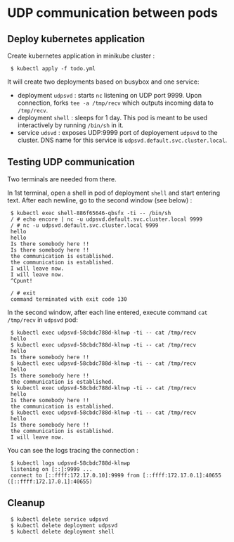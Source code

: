 # UDP communication between pods

## Deploy kubernetes application

Create kubernetes application in minikube cluster :

     $ kubectl apply -f todo.yml
     
It will create two deployments based on busybox and one service:
  * deployment `udpsvd` : starts `nc` listening on UDP port 9999. Upon connection, forks `tee -a /tmp/recv` which outputs incoming data to `/tmp/recv`.
  * deployment `shell` : sleeps for 1 day. This pod is meant to be used interactively by running `/bin/sh` in it.
  * service `udsvd` : exposes UDP:9999 port of deployement `udpsvd` to the cluster. DNS name for this service is `udpsvd.default.svc.cluster.local`.

## Testing UDP communication

Two terminals are needed from there.

In 1st terminal, open a shell in pod of deployment `shell` and start entering text. After each newline, go to the second window (see below) :

     $ kubectl exec shell-886f65646-qbsfx -ti -- /bin/sh
     / # echo encore | nc -u udpsvd.default.svc.cluster.local 9999
     / # nc -u udpsvd.default.svc.cluster.local 9999
     hello
     hello
     Is there somebody here !!
     Is there somebody here !!
     the communication is established.
     the communication is established.
     I will leave now.
     I will leave now.
     ^Cpunt!

     / # exit
     command terminated with exit code 130

In the second window, after each line entered, execute command `cat /tmp/recv` in `udpsvd` pod:

     $ kubectl exec udpsvd-58cbdc788d-klnwp -ti -- cat /tmp/recv
     hello
     $ kubectl exec udpsvd-58cbdc788d-klnwp -ti -- cat /tmp/recv
     hello
     Is there somebody here !!
     $ kubectl exec udpsvd-58cbdc788d-klnwp -ti -- cat /tmp/recv
     hello
     Is there somebody here !!
     the communication is established.
     $ kubectl exec udpsvd-58cbdc788d-klnwp -ti -- cat /tmp/recv
     hello
     Is there somebody here !!
     the communication is established.
     $ kubectl exec udpsvd-58cbdc788d-klnwp -ti -- cat /tmp/recv
     hello
     Is there somebody here !!
     the communication is established.
     I will leave now.

You can see the logs tracing the connection :

     $ kubectl logs udpsvd-58cbdc788d-klnwp
     listening on [::]:9999 ...
     connect to [::ffff:172.17.0.10]:9999 from [::ffff:172.17.0.1]:40655 ([::ffff:172.17.0.1]:40655)

## Cleanup

     $ kubectl delete service udpsvd
     $ kubectl delete deployment udpsvd
     $ kubectl delete deployment shell
